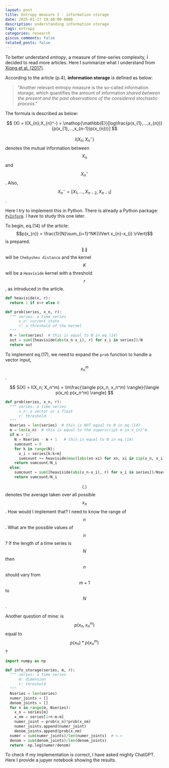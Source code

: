 ```yaml
---
layout: post
title: Entropy measure I - information storage
date: 2025-01-17 19:40:00-0800
description: understanding information storage
tags: entropy
categories: research
giscus_comments: false
related_posts: false
---
```


To better understand _entropy_, a measure of time-series complexity, I decided to read more articles. Here I summarize what I understand from [Xiong et al. (2017)](https://doi.org/10.1103/PhysRevE.95.062114).

According to the article (p.4), **information storage** is defined as below:

> "Another relevant entropy measure is the so-called information storage, which quantifies the amount of information _shared between the present and the past observations of the considered stochastic process_."

The formula is described as below:

$$
(X) = I(X_{n};X_{n}^-) = \mathop{\mathbb{E}}[log\frac{p(x_{1},...,x_{n})}{p(x_{1},...,x_{n-1})p(x_{n})}]
$$

$$I(X_{n};X_{n}^-)$$ denotes the mutual information between $$X_n$$ and $$X_{n}^-$$. Also, $$X_{n}^- = [X_{1},...,X_{n-2},X_{n-1}]$$.

Here I try to implement this in Python. There is already a Python package: [`PyInform`](https://elife-asu.github.io/PyInform/timeseries.html). I have to study this one later.

To begin, eq.(14) of the article: $$p(x_{n}) = \frac{1}{N}\sum_{i=1}^NK(\lVert x_{n}-x_{i} \rVert)$$ is prepared. $$\lVert . \rVert$$ will be `Chebyshev distance` and the kernel $$K$$ will be a `Heaviside` kernel with a threshold $$r$$, as introduced in the article.

```python
def heaviside(x, r):
  return 1 if x<r else 0

def prob(series, x_n, r):
  """ series: a time series
      x_n: current state
      r: a threshold of the kernel
  """
  N = len(series)  # this is equal to N in eq.(14)
  out = sum([heaviside(abs(x_n-x_i), r) for x_i in series])/N
  return out
```

To implement eq.(17), we need to expand the `prob` function to handle a vector input, $$x_n^m$$.

$$
S(X) = I(X_n; X_n^m) = \ln\frac{\langle p(x_n, x_n^m) \rangle}{\langle p(x_n) p(x_n^m) \rangle}
$$

```python
def prob(series, x_n, r):
  """ series: a time series
      x_n: a vector or a float
      r: threshold
  """
  Nseries = len(series)  # this is NOT equal to N in eq.(14)
  m = len(x_n)  # this is equal to the superscript m in x_{n}^m
  if m > 1:
    N = Nseries - m + 1   # this is equal to N in eq.(14)
    sumcount = 0
    for k in range(N):
      x_i = series[k:k+m]
      sumcount += heaviside(max([abs(xn-xi) for xn, xi in zip(x_n, x_i)]), r)
    return sumcount/N_i
  else:
    sumcount = sum([heaviside(abs(x_n-x_i), r) for x_i in series])/Nseries
    return sumcount/N_i
```

$$\langle .\rangle$$ denotes the average taken over all possible $$x_{n}$$. How would I implement that? I need to know the range of $$n$$. What are the possible values of $$n$$? If the length of a time series is $$N$$ then $$n$$ should vary from $$m+1$$ to $$N$$.

Another question of mine: is $$p(x_n, x_n^m)$$ equal to $$p(x_n)*p(x_n^m)$$?

```python
import numpy as np

def info_storage(series, m, r):
  """ series: a time series
      m: dimension
      r: threshold
  """
  Nseries = len(series)
  numer_joints = []
  denom_joints = []
  for n in range(m, Nseries):
    x_n = series[m]
    x_nm = series[1+n-m:m]
    numer_joint = prob(x_n)*prob(x_nm)
    numer_joints.append(numer_joint)
    denom_joints.append(prob(x_nm)
  numer = sum(numer_joints)/len(numer_joints)  # <.>
  denom = sum(denom_joints)/len(denom_joints)
  return -np.log(numer/denom)
```

To check if my implementation is correct, I have asked mighty ChatGPT. Here I provide a jupyer notebook showing the results.
